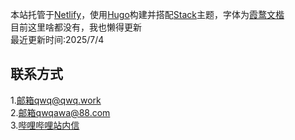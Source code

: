 本站托管于[Netlify](https://netlify.com "跳转Netlify")，使用[Hugo](https://gohugo.io/ "跳转Hugo主页")构建并搭配[Stack](https://github.com/CaiJimmy/hugo-theme-stack "跳转主题Github仓库")主题，字体为[霞鹜文楷](https://github.com/lxgw/LxgwWenKai/ "跳转字体Github仓库")
<br>
目前这里啥都没有，我也懒得更新
<br>
最近更新时间:2025/7/4 
##   联系方式
1.[邮箱qwq@qwq.work](mailto:qwq@qwq.work)
<br>
2.[邮箱qwqawa@88.com](mailto:qwqawa@88.com)
<br>
3.[哔哩哔哩站内信](https://space.bilibili.com/510231072)
